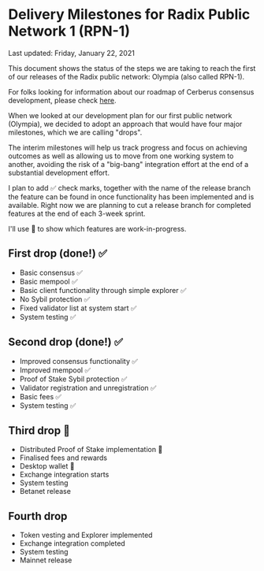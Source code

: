 # Delivery Milestones for Radix Public Network 1 (RPN-1)

Last updated: Friday, January 22, 2021

This document shows the status of the steps we are taking to reach the
first of our releases of the Radix public network: Olympia (also called RPN-1).

For folks looking for information about our roadmap of Cerberus consensus development,
please check [here](https://github.com/radixdlt/docs/blob/master/releases/consensus-roadmap.md).

When we looked at our development plan for our first public network (Olympia),
we decided to adopt an approach that would have four major milestones,
which we are calling "drops".

The interim milestones will help us track progress and focus on
achieving outcomes as well as allowing us to move from one working system
to another, avoiding the risk of a "big-bang" integration effort at the end
of a substantial development effort.

I plan to add ✅ check marks, together with the name of the release branch
the feature can be found in once functionality has been implemented and is
available.  Right now we are planning to cut a release branch for completed
features at the end of each 3-week sprint.

I'll use 🤔 to show which features are work-in-progress.

## First drop (done!) ✅
- Basic consensus ✅
- Basic mempool ✅
- Basic client functionality through simple explorer ✅
- No Sybil protection ✅
- Fixed validator list at system start ✅
- System testing ✅

## Second drop (done!) ✅
- Improved consensus functionality ✅
- Improved mempool ✅
- Proof of Stake Sybil protection ✅
- Validator registration and unregistration ✅
- Basic fees ✅
- System testing ✅

## Third drop 🤔
- Distributed Proof of Stake implementation 🤔
- Finalised fees and rewards
- Desktop wallet 🤔
- Exchange integration starts
- System testing
- Betanet release

## Fourth drop
- Token vesting and Explorer implemented
- Exchange integration completed
- System testing
- Mainnet release

